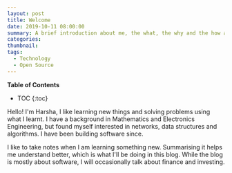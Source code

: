 ```yaml
---
layout: post
title: Welcome
date: 2019-10-11 08:00:00
summary: A brief introduction about me, the what, the why and the how about this blog.
categories:
thumbnail:
tags:
  - Technology
  - Open Source
---
```


**Table of Contents**

- TOC
  {:toc}

Hello!
I'm Harsha, I like learning new things and solving problems using what I learnt.
I have a background in Mathematics and Electronics Engineering, but found myself interested in networks, data structures and algorithms. I have been building software since.

I like to take notes when I am learning something new. Summarising it helps me understand better, which is what I'll be doing in this blog. While the blog is mostly about software, I will occasionally talk about finance and investing.
